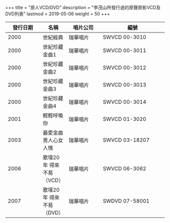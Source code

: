 +++
title = "原人VCD/DVD"
description = "李茂山所發行過的原聲原影VCD及DVD列表"
lastmod = 2019-05-06
weight = 50
+++

<style>
table th:first-of-type,th:nth-of-type(3) {
	width: 100px;
}
table th:nth-of-type(4) {
	width: 200px;
}
</style>

發行日期  | 名稱  | 唱片公司 | 編號 
--------------|-------|------|------ 
2000   | 世紀經典 |  瑞華唱片 |   SWVCD 00-3010
2000   | 世紀珍藏金曲1 |  瑞華唱片 |   SWVCD 00-3011
2000   | 世紀珍藏金曲2 |  瑞華唱片 |   SWVCD 00-3012
2000   | 世紀珍藏金曲3 |  瑞華唱片 |   SWVCD 00-3013
2000   | 世紀珍藏金曲4 |  瑞華唱片 |   SWVCD 00-3014
2001   | 輕輕呼喚你 |  瑞華唱片 |   SWVCD 01-3020
2003   | 最愛金曲 男人心女人情 |  瑞華唱片 |   SWVCD 03-18207
2006   | 歌壇20年 得來不易（VCD） |  瑞華唱片 |   SWVCD 06-3062
2007   | 歌壇20年 得來不易（DVD） |  瑞華唱片 |   SWDVD 07-58001